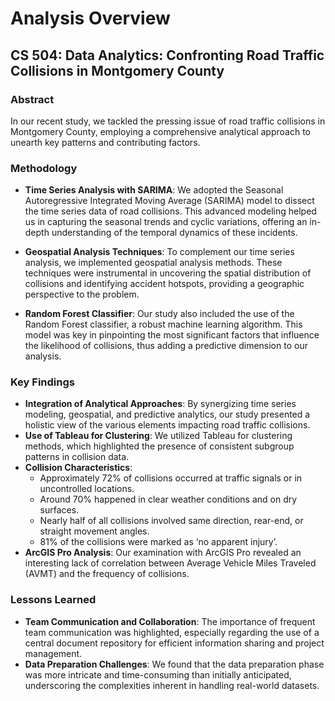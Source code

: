 # Analysis Overview

## CS 504: Data Analytics: Confronting Road Traffic Collisions in Montgomery County

### Abstract
In our recent study, we tackled the pressing issue of road traffic collisions in Montgomery County, employing a comprehensive analytical approach to unearth key patterns and contributing factors.

### Methodology
- **Time Series Analysis with SARIMA**: We adopted the Seasonal Autoregressive Integrated Moving Average (SARIMA) model to dissect the time series data of road collisions. This advanced modeling helped us in capturing the seasonal trends and cyclic variations, offering an in-depth understanding of the temporal dynamics of these incidents.

- **Geospatial Analysis Techniques**: To complement our time series analysis, we implemented geospatial analysis methods. These techniques were instrumental in uncovering the spatial distribution of collisions and identifying accident hotspots, providing a geographic perspective to the problem.

- **Random Forest Classifier**: Our study also included the use of the Random Forest classifier, a robust machine learning algorithm. This model was key in pinpointing the most significant factors that influence the likelihood of collisions, thus adding a predictive dimension to our analysis.

### Key Findings
- **Integration of Analytical Approaches**: By synergizing time series modeling, geospatial, and predictive analytics, our study presented a holistic view of the various elements impacting road traffic collisions.
- **Use of Tableau for Clustering**: We utilized Tableau for clustering methods, which highlighted the presence of consistent subgroup patterns in collision data.
- **Collision Characteristics**:
  - Approximately 72% of collisions occurred at traffic signals or in uncontrolled locations.
  - Around 70% happened in clear weather conditions and on dry surfaces.
  - Nearly half of all collisions involved same direction, rear-end, or straight movement angles.
  - 81% of the collisions were marked as ‘no apparent injury’.
- **ArcGIS Pro Analysis**: Our examination with ArcGIS Pro revealed an interesting lack of correlation between Average Vehicle Miles Traveled (AVMT) and the frequency of collisions.

### Lessons Learned
- **Team Communication and Collaboration**: The importance of frequent team communication was highlighted, especially regarding the use of a central document repository for efficient information sharing and project management.
- **Data Preparation Challenges**: We found that the data preparation phase was more intricate and time-consuming than initially anticipated, underscoring the complexities inherent in handling real-world datasets.
